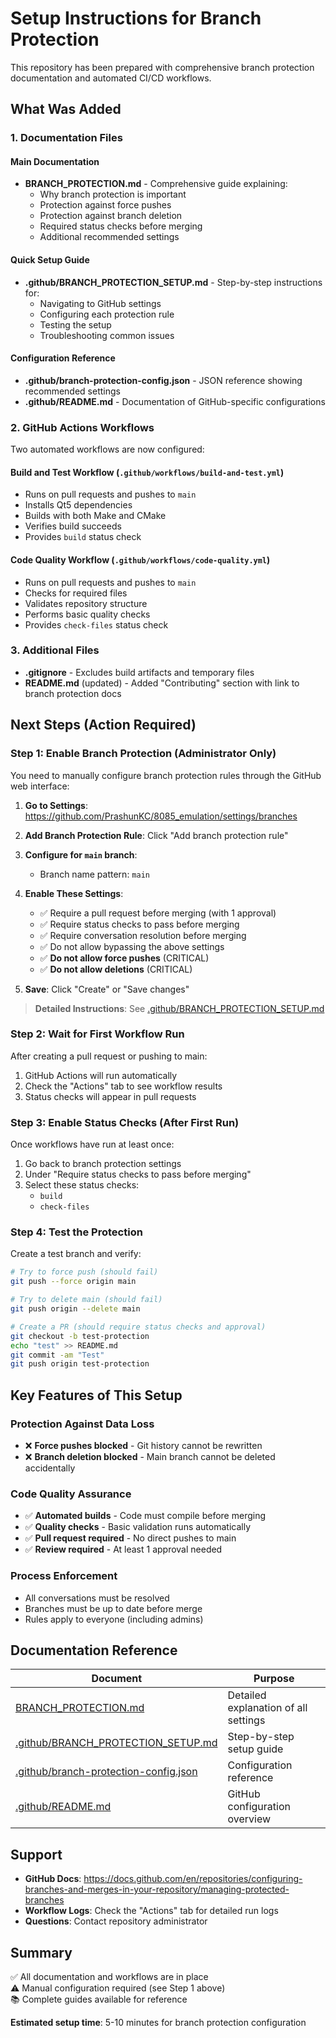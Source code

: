 # Setup Instructions for Branch Protection

This repository has been prepared with comprehensive branch protection documentation and automated CI/CD workflows.

## What Was Added

### 1. Documentation Files

#### Main Documentation
- **BRANCH_PROTECTION.md** - Comprehensive guide explaining:
  - Why branch protection is important
  - Protection against force pushes
  - Protection against branch deletion
  - Required status checks before merging
  - Additional recommended settings

#### Quick Setup Guide
- **.github/BRANCH_PROTECTION_SETUP.md** - Step-by-step instructions for:
  - Navigating to GitHub settings
  - Configuring each protection rule
  - Testing the setup
  - Troubleshooting common issues

#### Configuration Reference
- **.github/branch-protection-config.json** - JSON reference showing recommended settings
- **.github/README.md** - Documentation of GitHub-specific configurations

### 2. GitHub Actions Workflows

Two automated workflows are now configured:

#### Build and Test Workflow (`.github/workflows/build-and-test.yml`)
- Runs on pull requests and pushes to `main`
- Installs Qt5 dependencies
- Builds with both Make and CMake
- Verifies build succeeds
- Provides `build` status check

#### Code Quality Workflow (`.github/workflows/code-quality.yml`)
- Runs on pull requests and pushes to `main`
- Checks for required files
- Validates repository structure
- Performs basic quality checks
- Provides `check-files` status check

### 3. Additional Files

- **.gitignore** - Excludes build artifacts and temporary files
- **README.md** (updated) - Added "Contributing" section with link to branch protection docs

## Next Steps (Action Required)

### Step 1: Enable Branch Protection (Administrator Only)

You need to manually configure branch protection rules through the GitHub web interface:

1. **Go to Settings**: https://github.com/PrashunKC/8085_emulation/settings/branches

2. **Add Branch Protection Rule**: Click "Add branch protection rule"

3. **Configure for `main` branch**:
   - Branch name pattern: `main`
   
4. **Enable These Settings**:
   - ✅ Require a pull request before merging (with 1 approval)
   - ✅ Require status checks to pass before merging
   - ✅ Require conversation resolution before merging
   - ✅ Do not allow bypassing the above settings
   - ✅ **Do not allow force pushes** (CRITICAL)
   - ✅ **Do not allow deletions** (CRITICAL)

5. **Save**: Click "Create" or "Save changes"

> **Detailed Instructions**: See [.github/BRANCH_PROTECTION_SETUP.md](.github/BRANCH_PROTECTION_SETUP.md)

### Step 2: Wait for First Workflow Run

After creating a pull request or pushing to main:
1. GitHub Actions will run automatically
2. Check the "Actions" tab to see workflow results
3. Status checks will appear in pull requests

### Step 3: Enable Status Checks (After First Run)

Once workflows have run at least once:
1. Go back to branch protection settings
2. Under "Require status checks to pass before merging"
3. Select these status checks:
   - `build`
   - `check-files`

### Step 4: Test the Protection

Create a test branch and verify:
```bash
# Try to force push (should fail)
git push --force origin main

# Try to delete main (should fail)
git push origin --delete main

# Create a PR (should require status checks and approval)
git checkout -b test-protection
echo "test" >> README.md
git commit -am "Test"
git push origin test-protection
```

## Key Features of This Setup

### Protection Against Data Loss
- ❌ **Force pushes blocked** - Git history cannot be rewritten
- ❌ **Branch deletion blocked** - Main branch cannot be deleted accidentally

### Code Quality Assurance
- ✅ **Automated builds** - Code must compile before merging
- ✅ **Quality checks** - Basic validation runs automatically
- ✅ **Pull request required** - No direct pushes to main
- ✅ **Review required** - At least 1 approval needed

### Process Enforcement
- All conversations must be resolved
- Branches must be up to date before merge
- Rules apply to everyone (including admins)

## Documentation Reference

| Document | Purpose |
|----------|---------|
| [BRANCH_PROTECTION.md](BRANCH_PROTECTION.md) | Detailed explanation of all settings |
| [.github/BRANCH_PROTECTION_SETUP.md](.github/BRANCH_PROTECTION_SETUP.md) | Step-by-step setup guide |
| [.github/branch-protection-config.json](.github/branch-protection-config.json) | Configuration reference |
| [.github/README.md](.github/README.md) | GitHub configuration overview |

## Support

- **GitHub Docs**: https://docs.github.com/en/repositories/configuring-branches-and-merges-in-your-repository/managing-protected-branches
- **Workflow Logs**: Check the "Actions" tab for detailed run logs
- **Questions**: Contact repository administrator

## Summary

✅ All documentation and workflows are in place  
⚠️ Manual configuration required (see Step 1 above)  
📚 Complete guides available for reference

**Estimated setup time**: 5-10 minutes for branch protection configuration
